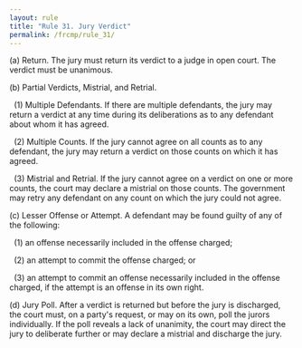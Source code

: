 ```yaml
---
layout: rule
title: "Rule 31. Jury Verdict"
permalink: /frcmp/rule_31/
---
```


(a) Return. The jury must return its verdict to a judge in open court. The verdict must be unanimous.


(b) Partial Verdicts, Mistrial, and Retrial.


&nbsp;&nbsp;(1) Multiple Defendants. If there are multiple defendants, the jury may return a verdict at any time during its deliberations as to any defendant about whom it has agreed.


&nbsp;&nbsp;(2) Multiple Counts. If the jury cannot agree on all counts as to any defendant, the jury may return a verdict on those counts on which it has agreed.


&nbsp;&nbsp;(3) Mistrial and Retrial. If the jury cannot agree on a verdict on one or more counts, the court may declare a mistrial on those counts. The government may retry any defendant on any count on which the jury could not agree.


(c) Lesser Offense or Attempt. A defendant may be found guilty of any of the following:


&nbsp;&nbsp;(1) an offense necessarily included in the offense charged;


&nbsp;&nbsp;(2) an attempt to commit the offense charged; or


&nbsp;&nbsp;(3) an attempt to commit an offense necessarily included in the offense charged, if the attempt is an offense in its own right.


(d) Jury Poll. After a verdict is returned but before the jury is discharged, the court must, on a party's request, or may on its own, poll the jurors individually. If the poll reveals a lack of unanimity, the court may direct the jury to deliberate further or may declare a mistrial and discharge the jury.
